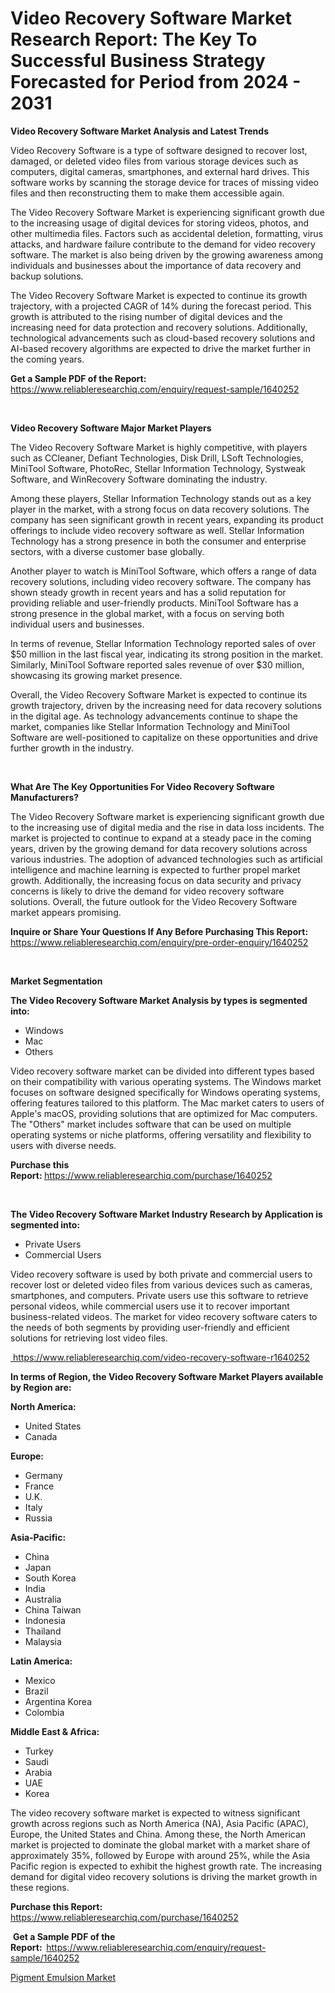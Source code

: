 <p><h1>Video Recovery Software Market Research Report: The Key To Successful Business Strategy Forecasted for Period from 2024 - 2031</h1></p><p><strong>Video Recovery Software Market Analysis and Latest Trends</strong></p>
<p><p>Video Recovery Software is a type of software designed to recover lost, damaged, or deleted video files from various storage devices such as computers, digital cameras, smartphones, and external hard drives. This software works by scanning the storage device for traces of missing video files and then reconstructing them to make them accessible again.</p><p>The Video Recovery Software Market is experiencing significant growth due to the increasing usage of digital devices for storing videos, photos, and other multimedia files. Factors such as accidental deletion, formatting, virus attacks, and hardware failure contribute to the demand for video recovery software. The market is also being driven by the growing awareness among individuals and businesses about the importance of data recovery and backup solutions.</p><p>The Video Recovery Software Market is expected to continue its growth trajectory, with a projected CAGR of 14% during the forecast period. This growth is attributed to the rising number of digital devices and the increasing need for data protection and recovery solutions. Additionally, technological advancements such as cloud-based recovery solutions and AI-based recovery algorithms are expected to drive the market further in the coming years.</p></p>
<p><strong>Get a Sample PDF of the Report:&nbsp;</strong> <a href="https://www.reliableresearchiq.com/enquiry/request-sample/1640252">https://www.reliableresearchiq.com/enquiry/request-sample/1640252</a></p>
<p>&nbsp;</p>
<p><strong>Video Recovery Software Major Market Players</strong></p>
<p><p>The Video Recovery Software Market is highly competitive, with players such as CCleaner, Defiant Technologies, Disk Drill, LSoft Technologies, MiniTool Software, PhotoRec, Stellar Information Technology, Systweak Software, and WinRecovery Software dominating the industry.</p><p>Among these players, Stellar Information Technology stands out as a key player in the market, with a strong focus on data recovery solutions. The company has seen significant growth in recent years, expanding its product offerings to include video recovery software as well. Stellar Information Technology has a strong presence in both the consumer and enterprise sectors, with a diverse customer base globally.</p><p>Another player to watch is MiniTool Software, which offers a range of data recovery solutions, including video recovery software. The company has shown steady growth in recent years and has a solid reputation for providing reliable and user-friendly products. MiniTool Software has a strong presence in the global market, with a focus on serving both individual users and businesses.</p><p>In terms of revenue, Stellar Information Technology reported sales of over $50 million in the last fiscal year, indicating its strong position in the market. Similarly, MiniTool Software reported sales revenue of over $30 million, showcasing its growing market presence.</p><p>Overall, the Video Recovery Software Market is expected to continue its growth trajectory, driven by the increasing need for data recovery solutions in the digital age. As technology advancements continue to shape the market, companies like Stellar Information Technology and MiniTool Software are well-positioned to capitalize on these opportunities and drive further growth in the industry.</p></p>
<p>&nbsp;</p>
<p><strong>What Are The Key Opportunities For Video Recovery Software Manufacturers?</strong></p>
<p><p>The Video Recovery Software market is experiencing significant growth due to the increasing use of digital media and the rise in data loss incidents. The market is projected to continue to expand at a steady pace in the coming years, driven by the growing demand for data recovery solutions across various industries. The adoption of advanced technologies such as artificial intelligence and machine learning is expected to further propel market growth. Additionally, the increasing focus on data security and privacy concerns is likely to drive the demand for video recovery software solutions. Overall, the future outlook for the Video Recovery Software market appears promising.</p></p>
<p><strong>Inquire or Share Your Questions If Any Before Purchasing This Report:</strong> <a href="https://www.reliableresearchiq.com/enquiry/pre-order-enquiry/1640252">https://www.reliableresearchiq.com/enquiry/pre-order-enquiry/1640252</a></p>
<p>&nbsp;</p>
<p><strong>Market Segmentation</strong></p>
<p><strong>The Video Recovery Software Market Analysis by types is segmented into:</strong></p>
<p><ul><li>Windows</li><li>Mac</li><li>Others</li></ul></p>
<p><p>Video recovery software market can be divided into different types based on their compatibility with various operating systems. The Windows market focuses on software designed specifically for Windows operating systems, offering features tailored to this platform. The Mac market caters to users of Apple's macOS, providing solutions that are optimized for Mac computers. The "Others" market includes software that can be used on multiple operating systems or niche platforms, offering versatility and flexibility to users with diverse needs.</p></p>
<p><strong>Purchase this Report:&nbsp;</strong><a href="https://www.reliableresearchiq.com/purchase/1640252">https://www.reliableresearchiq.com/purchase/1640252</a></p>
<p>&nbsp;</p>
<p><strong>The Video Recovery Software Market Industry Research by Application is segmented into:</strong></p>
<p><ul><li>Private Users</li><li>Commercial Users</li></ul></p>
<p><p>Video recovery software is used by both private and commercial users to recover lost or deleted video files from various devices such as cameras, smartphones, and computers. Private users use this software to retrieve personal videos, while commercial users use it to recover important business-related videos. The market for video recovery software caters to the needs of both segments by providing user-friendly and efficient solutions for retrieving lost video files.</p></p>
<p><a href="https://www.reliableresearchiq.com/video-recovery-software-r1640252">&nbsp;https://www.reliableresearchiq.com/video-recovery-software-r1640252</a></p>
<p><strong>In terms of Region, the Video Recovery Software Market Players available by Region are:</strong></p>
<p>
    <p> <strong> North America: </strong>
        <ul>
            <li>United States</li>
            <li>Canada</li>
        </ul>
        </p> 
    <p> <strong> Europe: </strong>
        <ul>
            <li>Germany</li>
            <li>France</li>
            <li>U.K.</li>
            <li>Italy</li>
            <li>Russia</li>
        </ul>
        </p> 
    <p> <strong> Asia-Pacific: </strong>
        <ul>
            <li>China</li>
            <li>Japan</li>
            <li>South Korea</li>
            <li>India</li>
            <li>Australia</li>
            <li>China Taiwan</li>
            <li>Indonesia</li>
            <li>Thailand</li>
            <li>Malaysia</li>
        </ul>
        </p> 
    <p> <strong> Latin America: </strong>
        <ul>
            <li>Mexico</li>
            <li>Brazil</li>
            <li>Argentina Korea</li>
            <li>Colombia</li>
        </ul>
        </p> 
    <p> <strong> Middle East & Africa: </strong>
        <ul>
            <li>Turkey</li>
            <li>Saudi</li>
            <li>Arabia</li>
            <li>UAE</li>
            <li>Korea</li>
        </ul>
    </p>
    </p>
<p><p>The video recovery software market is expected to witness significant growth across regions such as North America (NA), Asia Pacific (APAC), Europe, the United States and China. Among these, the North American market is projected to dominate the global market with a market share of approximately 35%, followed by Europe with around 25%, while the Asia Pacific region is expected to exhibit the highest growth rate. The increasing demand for digital video recovery solutions is driving the market growth in these regions.</p></p>
<p><strong>Purchase this Report: </strong><a href="https://www.reliableresearchiq.com/purchase/1640252">https://www.reliableresearchiq.com/purchase/1640252</a></p>
<p>&nbsp;<strong>Get a Sample PDF of the Report:&nbsp;&nbsp;</strong><a href="https://www.reliableresearchiq.com/enquiry/request-sample/1640252">https://www.reliableresearchiq.com/enquiry/request-sample/1640252</a></p>
<p><strong></strong></p>
<p><p><a href="https://github.com/arionmp/Market-Research-Report-List-4/blob/main/pigment-emulsion-market.md">Pigment Emulsion Market</a></p></p>